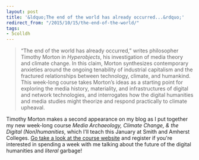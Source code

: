 ```yaml
---
layout: post
title: '&ldquo;The end of the world has already occurred...&rdquo;'
redirect_from: "/2015/10/15/the-end-of-the-world/"
tags:
- 5colldh
---
```


> “The end of the world has already occurred,” writes philosopher Timothy Morton in *Hyperobjects*, his investigation of media theory and climate change. In this claim, Morton synthesizes contemporary anxieties around the ongoing tenability of industrial capitalism and the fractured relationships between technology, climate, and humankind. This week-long course takes Morton’s ideas as a starting point for exploring the media history, materiality, and infrastructures of digital and network technologies, and interrogates how the digital humanities and media studies might theorize and respond practically to climate upheaval.

Timothy Morton makes a second appearance on my blog as I put together my new week-long course *Media Archaeology, Climate Change, & the Digital (Non)humanities*, which I'll teach this January at Smith and Amherst Colleges. [Go take a look at the course website](http://ecomedia.5colldh.org) and register if you're interested in spending a week with me talking about the future of the digital humanities and *literal* garbage!
